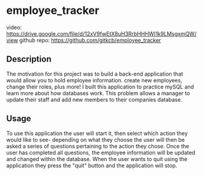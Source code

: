 # employee_tracker
video: https://drive.google.com/file/d/12xV9fwEtX8uH3RrbHHHWI1k9LMsgxmQW/view
github repo: https://github.com/gitkcb/employee_tracker

## Description
The motivation for this project was to build a back-end application that would allow you to hold employee information. create new employees, change their roles, plus more! I built this application to practice mySQL and learn more about how databases work. This problem allows a manager to update their staff and add new members to their companies database. 


## Usage
To use this application the user will start it, then select which action they would like to see- depending on what they choose the user will then be asked a series of questions pertaining to the action they chose. Once the user has completed all questions, the employee information will be updated and changed within the database. When the user wants to quit using the application they press the "quit" button and the application will stop. 

